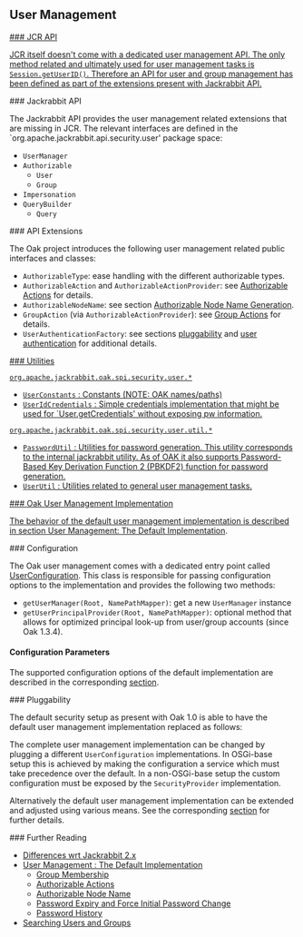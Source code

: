 <!--
   Licensed to the Apache Software Foundation (ASF) under one or more
   contributor license agreements.  See the NOTICE file distributed with
   this work for additional information regarding copyright ownership.
   The ASF licenses this file to You under the Apache License, Version 2.0
   (the "License"); you may not use this file except in compliance with
   the License.  You may obtain a copy of the License at

       http://www.apache.org/licenses/LICENSE-2.0

   Unless required by applicable law or agreed to in writing, software
   distributed under the License is distributed on an "AS IS" BASIS,
   WITHOUT WARRANTIES OR CONDITIONS OF ANY KIND, either express or implied.
   See the License for the specific language governing permissions and
   limitations under the License.
-->

User Management
--------------------------------------------------------------------------------

<a href="jcr_api"/>
### JCR API

JCR itself doesn't come with a dedicated user management API. The only method
related and ultimately used for user management tasks is `Session.getUserID()`.
Therefore an API for user and group management has been defined as part of the
extensions present with Jackrabbit API.

<a name="jackrabbit_api"/>
### Jackrabbit API

The Jackrabbit API provides the user management related extensions that are
missing in JCR. The relevant interfaces are defined in the
`org.apache.jackrabbit.api.security.user' package space:

- `UserManager`
- `Authorizable`
    - `User`
    - `Group`
- `Impersonation`
- `QueryBuilder`
    - `Query`

<a name="api_extensions"/>
### API Extensions

The Oak project introduces the following user management related public
interfaces and classes:

- `AuthorizableType`: ease handling with the different authorizable types.
- `AuthorizableAction` and `AuthorizableActionProvider`: see [Authorizable Actions](user/authorizableaction.html) for details.
- `AuthorizableNodeName`: see section  [Authorizable Node Name Generation](user/authorizablenodename.html).
- `GroupAction` (via `AuthorizableActionProvider`): see [Group Actions](user/groupaction.html) for details.
- `UserAuthenticationFactory`: see sections [pluggability](user/default.html#pluggability) 
and [user authentication](authentication/default.html#user_authentication) for additional details.

<a href="utilities"/>
### Utilities

`org.apache.jackrabbit.oak.spi.security.user.*`

- `UserConstants` : Constants (NOTE: OAK names/paths)
- `UserIdCredentials` : Simple credentials implementation that might be used for `User.getCredentials' without exposing pw information. 

`org.apache.jackrabbit.oak.spi.security.user.util.*`

- `PasswordUtil` : Utilities for password generation. This utility corresponds
  to the internal jackrabbit utility.
  As of OAK it also supports Password-Based Key Derivation Function 2 (PBKDF2)
  function for password generation.
- `UserUtil` : Utilities related to general user management tasks.

<a href="default_implementation"/>
### Oak User Management Implementation

The behavior of the default user management implementation is described in section 
[User Management: The Default Implementation](user/default.html).

<a name="configuration"/>
### Configuration

The Oak user management comes with a dedicated entry point called [UserConfiguration]. 
This class is responsible for passing configuration options to the implementation
and provides the following two methods:

- `getUserManager(Root, NamePathMapper)`: get a new `UserManager` instance
- `getUserPrincipalProvider(Root, NamePathMapper)`: optional method that allows for optimized principal look-up from user/group accounts (since Oak 1.3.4).

#### Configuration Parameters

The supported configuration options of the default implementation are described in the corresponding [section](user/default.html#configuration).

<a name="pluggability"/>
### Pluggability

The default security setup as present with Oak 1.0 is able to have the default
user management implementation replaced as follows:

The complete user management implementation can be changed by plugging a different
`UserConfiguration` implementations. In OSGi-base setup this is achieved by making
the configuration a service which must take precedence over the default. 
In a non-OSGi-base setup the custom configuration must be exposed by the 
`SecurityProvider` implementation.

Alternatively the default user management implementation can be extended and
adjusted using various means. See the corresponding [section](user/default.html#pluggability)
for further details.

<a name="further_reading"/>
### Further Reading

- [Differences wrt Jackrabbit 2.x](user/differences.html)
- [User Management : The Default Implementation](user/default.html)
    - [Group Membership](user/membership.html)
    - [Authorizable Actions](user/authorizableaction.html)
    - [Authorizable Node Name](user/authorizablenodename.html)
    - [Password Expiry and Force Initial Password Change](user/expiry.html)
    - [Password History](user/history.html)
- [Searching Users and Groups](user/query.html)

<!-- hidden references -->
[UserConfiguration]: /oak/docs/apidocs/org/apache/jackrabbit/oak/spi/security/user/UserConfiguration.html
